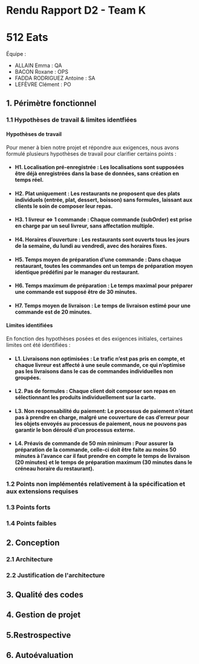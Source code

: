 # Rendu Rapport D2 - Team K

# 512 Eats

Équipe :

- ALLAIN Emma : QA
- BACON Roxane  : OPS
- FADDA RODRIGUEZ Antoine : SA
- LEFÈVRE Clément : PO

## 1. Périmètre fonctionnel

### 1.1 Hypothèses de travail & limites identfiées

#### Hypothèses de travail

Pour mener à bien notre projet et répondre aux exigences, nous avons formulé plusieurs hypothèses de travail pour
clarifier certains points :

- #### H1. Localisation pré-enregistrée : Les localisations sont supposées être déjà enregistrées dans la base de données, sans création en temps réel.
- #### H2. Plat uniquement : Les restaurants ne proposent que des plats individuels (entrée, plat, dessert, boisson) sans formules, laissant aux clients le soin de composer leur repas.
- #### H3. 1 livreur <=> 1 commande : Chaque commande (subOrder) est prise en charge par un seul livreur, sans affectation multiple.
- #### H4. Horaires d’ouverture : Les restaurants sont ouverts tous les jours de la semaine, du lundi au vendredi, avec des horaires fixes.
- #### H5. Temps moyen de préparation d’une commande : Dans chaque restaurant, toutes les commandes ont un temps de préparation moyen identique prédéfini par le manager du restaurant.
- #### H6. Temps maximum de préparation : Le temps maximal pour préparer une commande est supposé être de 30 minutes.
- #### H7. Temps moyen de livraison : Le temps de livraison estimé pour une commande est de 20 minutes.

#### Limites identifiées

En fonction des hypothèses posées et des exigences initiales, certaines limites ont été identifiées :

- #### L1. Livraisons non optimisées : Le trafic n’est pas pris en compte, et chaque livreur est affecté à une seule commande, ce qui n’optimise pas les livraisons dans le cas de commandes individuelles non groupées.
- #### L2. Pas de formules : Chaque client doit composer son repas en sélectionnant les produits individuellement sur la carte.
- #### L3. Non responsabilité du paiement: Le processus de paiement n’étant pas à prendre en charge, malgré une couverture de cas d’erreur pour les objets envoyés au processus de paiement, nous ne pouvons pas garantir le bon déroulé d’un processus externe.
- #### L4. Préavis de commande de 50 min minimum : Pour assurer la préparation de la commande, celle-ci doit être faite au moins 50 minutes à l’avance car il faut prendre en compte le temps de livraison (20 minutes) et le temps de préparation maximum (30 minutes dans le créneau horaire du restaurant).

### 1.2 Points non implémentés relativement à la spécification et aux extensions requises

### 1.3 Points forts

### 1.4 Points faibles

## 2. Conception

### 2.1 Architecture

### 2.2 Justification de l'architecture

## 3. Qualité des codes

## 4. Gestion de projet

## 5.Restrospective

## 6. Autoévaluation